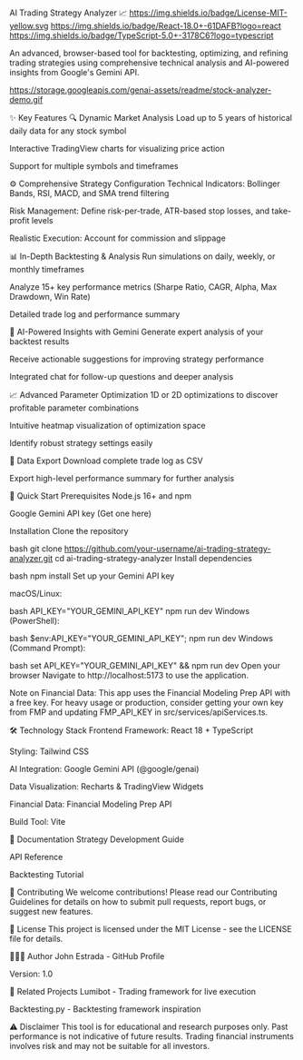 AI Trading Strategy Analyzer 📈
https://img.shields.io/badge/License-MIT-yellow.svg https://img.shields.io/badge/React-18.0+-61DAFB?logo=react https://img.shields.io/badge/TypeScript-5.0+-3178C6?logo=typescript

An advanced, browser-based tool for backtesting, optimizing, and refining trading strategies using comprehensive technical analysis and AI-powered insights from Google's Gemini API.

https://storage.googleapis.com/genai-assets/readme/stock-analyzer-demo.gif

✨ Key Features
🔍 Dynamic Market Analysis
Load up to 5 years of historical daily data for any stock symbol

Interactive TradingView charts for visualizing price action

Support for multiple symbols and timeframes

⚙️ Comprehensive Strategy Configuration
Technical Indicators: Bollinger Bands, RSI, MACD, and SMA trend filtering

Risk Management: Define risk-per-trade, ATR-based stop losses, and take-profit levels

Realistic Execution: Account for commission and slippage

📊 In-Depth Backtesting & Analysis
Run simulations on daily, weekly, or monthly timeframes

Analyze 15+ key performance metrics (Sharpe Ratio, CAGR, Alpha, Max Drawdown, Win Rate)

Detailed trade log and performance summary

🤖 AI-Powered Insights with Gemini
Generate expert analysis of your backtest results

Receive actionable suggestions for improving strategy performance

Integrated chat for follow-up questions and deeper analysis

📈 Advanced Parameter Optimization
1D or 2D optimizations to discover profitable parameter combinations

Intuitive heatmap visualization of optimization space

Identify robust strategy settings easily

💾 Data Export
Download complete trade log as CSV

Export high-level performance summary for further analysis

🚀 Quick Start
Prerequisites
Node.js 16+ and npm

Google Gemini API key (Get one here)

Installation
Clone the repository

bash
git clone https://github.com/your-username/ai-trading-strategy-analyzer.git
cd ai-trading-strategy-analyzer
Install dependencies

bash
npm install
Set up your Gemini API key

macOS/Linux:

bash
API_KEY="YOUR_GEMINI_API_KEY" npm run dev
Windows (PowerShell):

bash
$env:API_KEY="YOUR_GEMINI_API_KEY"; npm run dev
Windows (Command Prompt):

bash
set API_KEY="YOUR_GEMINI_API_KEY" && npm run dev
Open your browser
Navigate to http://localhost:5173 to use the application.

Note on Financial Data: This app uses the Financial Modeling Prep API with a free key. For heavy usage or production, consider getting your own key from FMP and updating FMP_API_KEY in src/services/apiServices.ts.

🛠️ Technology Stack
Frontend Framework: React 18 + TypeScript

Styling: Tailwind CSS

AI Integration: Google Gemini API (@google/genai)

Data Visualization: Recharts & TradingView Widgets

Financial Data: Financial Modeling Prep API

Build Tool: Vite

📖 Documentation
Strategy Development Guide

API Reference

Backtesting Tutorial

🤝 Contributing
We welcome contributions! Please read our Contributing Guidelines for details on how to submit pull requests, report bugs, or suggest new features.

📜 License
This project is licensed under the MIT License - see the LICENSE file for details.

👨🏾‍💻 Author
John Estrada - GitHub Profile

Version: 1.0

🔗 Related Projects
Lumibot - Trading framework for live execution

Backtesting.py - Backtesting framework inspiration

⚠️ Disclaimer
This tool is for educational and research purposes only. Past performance is not indicative of future results. Trading financial instruments involves risk and may not be suitable for all investors.

